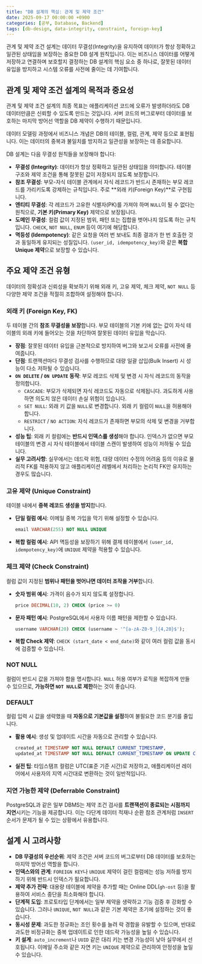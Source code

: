 ```yaml
---
title: "DB 설계의 핵심: 관계 및 제약 조건"
date: 2025-09-17 00:00:00 +0900
categories: [공부, Database, Backend]
tags: [db-design, data-integrity, constraint, foreign-key]
---
```


관계 및 제약 조건 설계는 데이터 무결성(Integrity)을 유지하여 데이터가 항상 정확하고 일관된 상태임을 보장하는 중요한 DB 설계 원칙입니다. 이는 비즈니스 데이터를 어떻게 저장하고 연결하며 보호할지 결정하는 DB 설계의 핵심 요소 중 하나로, 잘못된 데이터 유입을 방지하고 시스템 오류를 사전에 줄이는 데 기여합니다.

## 관계 및 제약 조건 설계의 목적과 중요성

관계 및 제약 조건 설계의 최종 목표는 애플리케이션 코드에 오류가 발생하더라도 DB 데이터만큼은 신뢰할 수 있도록 만드는 것입니다. 서버 코드의 버그로부터 데이터를 보호하는 마지막 방어선 역할을 DB 제약이 수행하기 때문입니다.

데이터 모델링 과정에서 비즈니스 개념은 DB의 테이블, 컬럼, 관계, 제약 등으로 표현됩니다. 이는 데이터의 중복과 불일치를 방지하고 일관성을 보장하는 데 중요합니다.

DB 설계는 다음 무결성 원칙들을 보장해야 합니다:

*   **무결성 (Integrity)**: 데이터가 항상 정확하고 일관된 상태임을 의미합니다. 테이블 구조와 제약 조건을 통해 잘못된 값이 저장되지 않도록 보장합니다.
*   **참조 무결성**: 부모-자식 테이블 관계에서 자식 레코드가 반드시 존재하는 부모 레코드를 가리키도록 강제하는 규칙입니다. 주로 **외래 키(Foreign Key)**로 구현됩니다.
*   **엔티티 무결성**: 각 레코드가 고유한 식별자(PK)를 가져야 하며 `NULL`이 될 수 없다는 원칙으로, **기본 키(Primary Key)** 제약으로 보장됩니다.
*   **도메인 무결성**: 컬럼 값이 지정된 범위, 패턴 또는 집합을 벗어나지 않도록 하는 규칙입니다. `CHECK`, `NOT NULL`, `ENUM` 등이 여기에 해당합니다.
*   **멱등성 (Idempotency)**: 같은 요청을 여러 번 보내도 최종 결과가 한 번 호출한 것과 동일하게 유지되는 성질입니다. `(user_id, idempotency_key)`와 같은 **복합 Unique 제약**으로 보장할 수 있습니다.

## 주요 제약 조건 유형

데이터의 정확성과 신뢰성을 확보하기 위해 외래 키, 고유 제약, 체크 제약, `NOT NULL` 등 다양한 제약 조건을 적절히 조합하여 설정해야 합니다.

### 외래 키 (Foreign Key, FK)

두 테이블 간의 **참조 무결성을 보장**합니다. 부모 테이블의 기본 키에 없는 값이 자식 테이블의 외래 키에 들어오는 것을 차단하여 잘못된 데이터 유입을 막습니다.

*   **장점**: 잘못된 데이터 유입을 근본적으로 방지하여 버그와 보고서 오류를 사전에 줄여줍니다.
*   **단점**: 트랜잭션마다 무결성 검사를 수행하므로 대량 일괄 삽입(Bulk Insert) 시 성능이 다소 저하될 수 있습니다.
*   **`ON DELETE` / `ON UPDATE` 동작**: 부모 레코드 삭제 및 변경 시 자식 레코드의 동작을 정의합니다.
    *   `CASCADE`: 부모가 삭제되면 자식 레코드도 자동으로 삭제됩니다. 과도하게 사용하면 의도치 않은 데이터 손실 위험이 있습니다.
    *   `SET NULL`: 외래 키 값을 `NULL`로 변경합니다. 외래 키 컬럼이 `NULL`을 허용해야 합니다.
    *   `RESTRICT` / `NO ACTION`: 자식 레코드가 존재하면 부모의 삭제 및 변경을 거부합니다.
*   **성능 팁**: 외래 키 컬럼에는 **반드시 인덱스를 생성**해야 합니다. 인덱스가 없으면 부모 테이블의 변경 시 자식 테이블에서 테이블 스캔이 발생하여 성능이 저하될 수 있습니다.
*   **실무 고려사항**: 실무에서는 데드락 위험, 대량 데이터 수정의 어려움 등의 이유로 물리적 FK를 적용하지 않고 애플리케이션 레벨에서 처리하는 논리적 FK만 유지하는 경우도 많습니다.

### 고유 제약 (Unique Constraint)

테이블 내에서 **중복 레코드 생성을 방지**합니다.

*   **단일 컬럼 예시**: 이메일 중복 가입을 막기 위해 설정할 수 있습니다.
    ```sql
    email VARCHAR(255) NOT NULL UNIQUE
    ```
*   **복합 컬럼 예시**: API 멱등성을 보장하기 위해 결제 테이블에서 `(user_id, idempotency_key)`에 `UNIQUE` 제약을 적용할 수 있습니다.

### 체크 제약 (Check Constraint)

컬럼 값이 지정된 **범위나 패턴을 벗어나면 데이터 조작을 거부**합니다.

*   **숫자 범위 예시**: 가격이 음수가 되지 않도록 설정합니다.
    ```sql
    price DECIMAL(10, 2) CHECK (price >= 0)
    ```
*   **문자 패턴 예시**: PostgreSQL에서 사용자 이름 패턴을 제한할 수 있습니다.
    ```sql
    username VARCHAR(20) CHECK (username ~ '^[a-zA-Z0-9_]{4,20}$');
    ```
*   **복합 Check 제약**: `CHECK (start_date < end_date)`와 같이 여러 컬럼 값을 동시에 검증할 수 있습니다.

### NOT NULL

컬럼이 반드시 값을 가져야 함을 명시합니다. `NULL` 허용 여부가 로직을 복잡하게 만들 수 있으므로, **가능하면 `NOT NULL`로 제한**하는 것이 좋습니다.

### DEFAULT

컬럼 입력 시 값을 생략했을 때 **자동으로 기본값을 설정**하여 불필요한 코드 분기를 줄입니다.

*   **활용 예시**: 생성 및 업데이트 시간을 자동으로 관리할 수 있습니다.
    ```sql
    created_at TIMESTAMP NOT NULL DEFAULT CURRENT_TIMESTAMP,
    updated_at TIMESTAMP NOT NULL DEFAULT CURRENT_TIMESTAMP ON UPDATE CURRENT_TIMESTAMP
    ```
*   **실전 팁**: 타임스탬프 컬럼은 UTC(표준 기준 시간)로 저장하고, 애플리케이션 레이어에서 사용자의 지역 시간대로 변환하는 것이 일반적입니다.

### 지연 가능한 제약 (Deferrable Constraint)

PostgreSQL과 같은 일부 DBMS는 제약 조건 검사를 **트랜잭션이 종료되는 시점까지 지연**시키는 기능을 제공합니다. 이는 다단계 데이터 적재나 순환 참조 관계처럼 `INSERT` 순서가 문제가 될 수 있는 상황에서 유용합니다.

## 설계 시 고려사항

*   **DB 무결성의 우선순위**: 제약 조건은 서버 코드의 버그로부터 DB 데이터를 보호하는 마지막 방어선 역할을 합니다.
*   **인덱스와의 관계**: `FOREIGN KEY`나 `UNIQUE` 제약이 걸린 컬럼에는 성능 저하를 방지하기 위해 반드시 인덱스가 필요합니다.
*   **제약 추가 전략**: 대용량 테이블에 제약을 추가할 때는 Online DDL(`gh-ost` 등)을 활용하여 서비스 중단을 최소화해야 합니다.
*   **단계적 도입**: 프로토타입 단계에서는 일부 제약을 생략하고 기능 검증 후 강화할 수 있습니다. 그러나 `UNIQUE`, `NOT NULL`과 같은 기본 제약은 초기에 설정하는 것이 좋습니다.
*   **동시성 문제**: 과도한 정규화는 조인 횟수를 늘려 락 경합을 유발할 수 있으며, 반대로 과도한 비정규화는 중복 업데이트로 인한 데드락 가능성을 높일 수 있습니다.
*   **키 설계**: `auto_increment`나 `UUID` 같은 대리 키는 변경 가능성이 낮아 실무에서 선호됩니다. 이메일 주소와 같은 자연 키는 `UNIQUE` 제약으로 관리하여 안정성을 높일 수 있습니다.